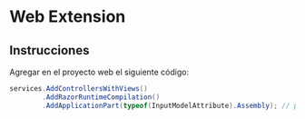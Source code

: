 ﻿# Web Extension
## Instrucciones
Agregar en el proyecto web el siguiente código:

```csharp
services.AddControllersWithViews()
        .AddRazorRuntimeCompilation()
        .AddApplicationPart(typeof(InputModelAttribute).Assembly); // para cargar vistas embebidas
```